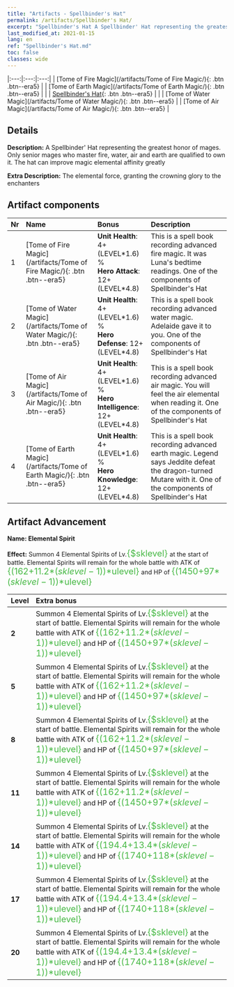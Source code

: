 ```yaml
---
title: "Artifacts - Spellbinder's Hat"
permalink: /artifacts/Spellbinder's Hat/
excerpt: "Spellbinder's Hat A Spellbinder' Hat representing the greatest honor of mages. Only senior mages who master fire, water, air and earth are qualified to own it. The hat can improve magic elemental affinity greatly"
last_modified_at: 2021-01-15
lang: en
ref: "Spellbinder's Hat.md"
toc: false
classes: wide
---
```


  |:---:|:---:|:---:| 
  | [Tome of Fire Magic](/artifacts/Tome of Fire Magic/){: .btn .btn--era5} |   | [Tome of Earth Magic](/artifacts/Tome of Earth Magic/){: .btn .btn--era5} | 
  |   | [Spellbinder's Hat](#artifact-advancement){: .btn .btn--era5} |  | 
  | [Tome of Water Magic](/artifacts/Tome of Water Magic/){: .btn .btn--era5} |   | [Tome of Air Magic](/artifacts/Tome of Air Magic/){: .btn .btn--era5} | 


## Details

 **Description:** A Spellbinder' Hat representing the greatest honor of mages. Only senior mages who master fire, water, air and earth are qualified to own it. The hat can improve magic elemental affinity greatly

 **Extra Description:** The elemental force, granting the crowning glory to the enchanters



## Artifact components

  | Nr |    Name    |   Bonus | Description | 
  |:---|:-----------|:--------|:------------| 
  | 1 | [Tome of Fire Magic](/artifacts/Tome of Fire Magic/){: .btn .btn--era5} | **Unit Health**: 4+(LEVEL\*1.6) %<br/>**Hero Attack**: 12+(LEVEL\*4.8) | This is a spell book recording advanced fire magic. It was Luna's bedtime readings. One of the components of Spellbinder's Hat | 
  | 2 | [Tome of Water Magic](/artifacts/Tome of Water Magic/){: .btn .btn--era5} | **Unit Health**: 4+(LEVEL\*1.6) %<br/>**Hero Defense**: 12+(LEVEL\*4.8) | This is a spell book recording advanced water magic. Adelaide gave it to you. One of the components of Spellbinder's Hat | 
  | 3 | [Tome of Air Magic](/artifacts/Tome of Air Magic/){: .btn .btn--era5} | **Unit Health**: 4+(LEVEL\*1.6) %<br/>**Hero Intelligence**: 12+(LEVEL\*4.8) | This is a spell book recording advanced air magic. You will feel the air elemental when reading it. One of the components of Spellbinder's Hat | 
  | 4 | [Tome of Earth Magic](/artifacts/Tome of Earth Magic/){: .btn .btn--era5} | **Unit Health**: 4+(LEVEL\*1.6) %<br/>**Hero Knowledge**: 12+(LEVEL\*4.8) | This is a spell book recording advanced earth magic. Legend says Jeddite defeat the dragon-turned Mutare with it. One of the components of Spellbinder's Hat | 


## Artifact Advancement

 **Name: Elemental Spirit**

 **Effect:** Summon 4 Elemental Spirits of Lv.<span style="color: #48b946;font-size:20px">{$sklevel}</span> at the start of battle. Elemental Spirits will remain for the whole battle with ATK of <span style="color: #48b946;font-size:20px">{(162+11.2*($sklevel-1))*$ulevel}</span> and HP of <span style="color: #48b946;font-size:20px">{(1450+97*($sklevel-1))*$ulevel}</span>

  |  Level  |    Extra bonus  | 
  |:--------|:----------------| 
  | **2** | Summon 4 Elemental Spirits of Lv.<span style="color: #48b946;font-size:20px">{$sklevel}</span> at the start of battle. Elemental Spirits will remain for the whole battle with ATK of <span style="color: #48b946;font-size:20px">{(162+11.2*($sklevel-1))*$ulevel}</span> and HP of <span style="color: #48b946;font-size:20px">{(1450+97*($sklevel-1))*$ulevel}</span> | 
  | **5** | Summon 4 Elemental Spirits of Lv.<span style="color: #48b946;font-size:20px">{$sklevel}</span> at the start of battle. Elemental Spirits will remain for the whole battle with ATK of <span style="color: #48b946;font-size:20px">{(162+11.2*($sklevel-1))*$ulevel}</span> and HP of <span style="color: #48b946;font-size:20px">{(1450+97*($sklevel-1))*$ulevel}</span> | 
  | **8** | Summon 4 Elemental Spirits of Lv.<span style="color: #48b946;font-size:20px">{$sklevel}</span> at the start of battle. Elemental Spirits will remain for the whole battle with ATK of <span style="color: #48b946;font-size:20px">{(162+11.2*($sklevel-1))*$ulevel}</span> and HP of <span style="color: #48b946;font-size:20px">{(1450+97*($sklevel-1))*$ulevel}</span> | 
  | **11** | Summon 4 Elemental Spirits of Lv.<span style="color: #48b946;font-size:20px">{$sklevel}</span> at the start of battle. Elemental Spirits will remain for the whole battle with ATK of <span style="color: #48b946;font-size:20px">{(162+11.2*($sklevel-1))*$ulevel}</span> and HP of <span style="color: #48b946;font-size:20px">{(1450+97*($sklevel-1))*$ulevel}</span> | 
  | **14** | Summon 4 Elemental Spirits of Lv.<span style="color: #48b946;font-size:20px">{$sklevel}</span> at the start of battle. Elemental Spirits will remain for the whole battle with ATK of <span style="color: #48b946;font-size:20px">{(194.4+13.4*($sklevel-1))*$ulevel}</span> and HP of <span style="color: #48b946;font-size:20px">{(1740+118*($sklevel-1))*$ulevel}</span> | 
  | **17** | Summon 4 Elemental Spirits of Lv.<span style="color: #48b946;font-size:20px">{$sklevel}</span> at the start of battle. Elemental Spirits will remain for the whole battle with ATK of <span style="color: #48b946;font-size:20px">{(194.4+13.4*($sklevel-1))*$ulevel}</span> and HP of <span style="color: #48b946;font-size:20px">{(1740+118*($sklevel-1))*$ulevel}</span> | 
  | **20** | Summon 4 Elemental Spirits of Lv.<span style="color: #48b946;font-size:20px">{$sklevel}</span> at the start of battle. Elemental Spirits will remain for the whole battle with ATK of <span style="color: #48b946;font-size:20px">{(194.4+13.4*($sklevel-1))*$ulevel}</span> and HP of <span style="color: #48b946;font-size:20px">{(1740+118*($sklevel-1))*$ulevel}</span> | 
